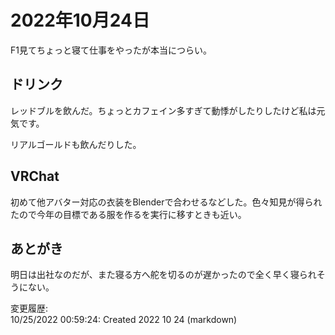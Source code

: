 # 2022年10月24日

F1見てちょっと寝て仕事をやったが本当につらい。

## ドリンク

レッドブルを飲んだ。ちょっとカフェイン多すぎて動悸がしたりしたけど私は元気です。

リアルゴールドも飲んだりした。

## VRChat

初めて他アバター対応の衣装をBlenderで合わせるなどした。色々知見が得られたので今年の目標である服を作るを実行に移すときも近い。

## あとがき

明日は出社なのだが、また寝る方へ舵を切るのが遅かったので全く早く寝られそうにない。

変更履歴:  
10/25/2022 00:59:24: Created 2022 10 24 (markdown)  
